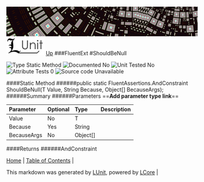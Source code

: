 ![](../Content/LUnit-banner-small.png "")
[<img align="right;" src="../Content/LUnit-logo-small.png">](../../README.md)
[Up](FluentExt.md)
###FluentExt
#ShouldBeNull

![Type Static Method](http://b.repl.ca/v1/Type-Static%20Method-lightgrey.png "") ![Documented No](http://b.repl.ca/v1/Documented-No-red.png "") ![Unit Tested No](http://b.repl.ca/v1/Unit%20Tested-No-lightgrey.png "") ![Attribute Tests 0](http://b.repl.ca/v1/Attribute%20Tests-0-lightgrey.png "") ![Source code Unavailable](http://b.repl.ca/v1/Source%20code-Unavailable-red.png "")

####Static Method
######public static FluentAssertions.AndConstraint<ObjectAssertions> ShouldBeNull(T Value, String Because, Object[] BecauseArgs);
######Summary
######Parameters
==__Add parameter type link__==

Parameter | Optional | Type | Description
:---  | :---  | :---  | :--- 
Value | No | T | 
Because | Yes | String | 
BecauseArgs | No | Object[] | 

####Returns
######AndConstraint<ObjectAssertions>

[Home](../../README.md) | [Table of Contents](../../TableOfContents.md) | 


This markdown was generated by [LUnit](https://github.com/CodeSingularity/LUnit), powered by [LCore](https://github.com/CodeSingularity/LCore) | 

